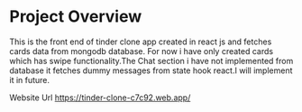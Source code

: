 # Project Overview

This is the front end of tinder clone app created in react js and fetches cards data from mongodb database.
For now i have only created cards which has swipe functionality.The Chat section i have not implemented from database it fetches dummy messages from state hook react.I will implement it in future.

Website Url https://tinder-clone-c7c92.web.app/
